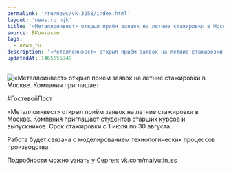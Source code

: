```yaml
---
permalink: '/ru/news/vk-3258/index.html'
layout: 'news.ru.njk'
title: '«Металлоинвест» открыл приём заявок на летние стажировки в Москве.'
source: ВКонтакте
tags:
  - news_ru
description: '«Металлоинвест» открыл приём заявок на летние стажировки в Москве.'
updatedAt: 1465655749
---
```

![«Металлоинвест» открыл приём заявок на летние стажировки в Москве. Компания приглашает](https://sun9-3.userapi.com/impf/c633228/v633228484/310f6/q3bi2kIY4dM.jpg?size=1279x847&quality=96&proxy=1&sign=2fde210142b3258f11f37ed765cb2c24&c_uniq_tag=SfiMMqx-Swvn8CjjoKf--68zh3TvVaRZzMi8M9rKufg&type=album)

#ГостевойПост

«Металлоинвест» открыл приём заявок на летние стажировки в Москве. Компания приглашает студентов старших курсов и выпускников. Срок стажировки с 1 июля по 30 августа.

Работа будет связана с моделированием технологических процессов производства.

Подробности можно узнать у Сергея: vk.com/malyutin_ss
